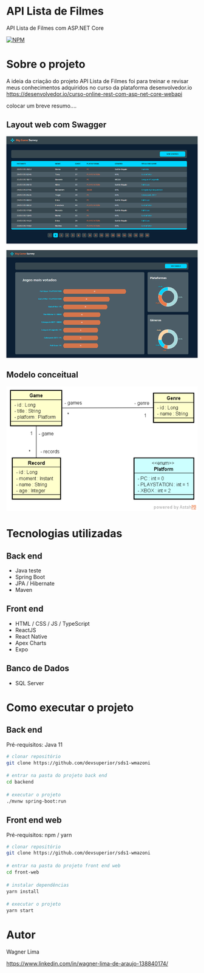 # API Lista de Filmes
API Lista de Filmes com ASP.NET Core

[![NPM](https://img.shields.io/npm/l/react)](https://github.com/wagnerl1ma/API_ListaDeFilmes/blob/master/LICENSE) 

# Sobre o projeto

A ideia da criação do projeto API Lista de Filmes foi para treinar e revisar meus conhecimentos adquiridos no curso da plataforma desenvolvedor.io
https://desenvolvedor.io/curso-online-rest-com-asp-net-core-webapi

colocar um breve resumo....

## Layout web com Swagger
![Web 1](https://github.com/acenelio/assets/raw/main/sds1/web1.png)

![Web 2](https://github.com/acenelio/assets/raw/main/sds1/web2.png)

## Modelo conceitual
![Modelo Conceitual](https://github.com/acenelio/assets/raw/main/sds1/modelo-conceitual.png)

# Tecnologias utilizadas
## Back end
- Java teste
- Spring Boot
- JPA / Hibernate
- Maven
## Front end
- HTML / CSS / JS / TypeScript
- ReactJS
- React Native
- Apex Charts
- Expo
## Banco de Dados
- SQL Server

# Como executar o projeto

## Back end
Pré-requisitos: Java 11

```bash
# clonar repositório
git clone https://github.com/devsuperior/sds1-wmazoni

# entrar na pasta do projeto back end
cd backend

# executar o projeto
./mvnw spring-boot:run
```

## Front end web
Pré-requisitos: npm / yarn

```bash
# clonar repositório
git clone https://github.com/devsuperior/sds1-wmazoni

# entrar na pasta do projeto front end web
cd front-web

# instalar dependências
yarn install

# executar o projeto
yarn start
```

# Autor

Wagner Lima

https://www.linkedin.com/in/wagner-lima-de-araujo-138840174/

